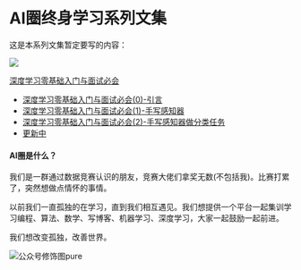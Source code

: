 # AI圈终身学习系列文集

这是本系列文集暂定要写的内容：

![](https://aigroupz-1258285787.cos.ap-shanghai.myqcloud.com/blog/15451047833646.jpg)

[深度学习零基础入门与面试必会](http://mp.weixin.qq.com/mp/homepage?__biz=MzU4OTczNTg2OQ==&hid=3&sn=e6b1edd8a4b35b5741873e4948495294&scene=18#wechat_redirect)

- [深度学习零基础入门与面试必会(0)-引言](https://mp.weixin.qq.com/s?__biz=MzU4OTczNTg2OQ==&mid=2247483697&idx=1&sn=7d3aa0cf5caaa463c76f7651cdf6cee7&scene=19&token=889866011&lang=zh_CN#wechat_redirect)
- [深度学习零基础入门与面试必会(1)-手写感知器](https://mp.weixin.qq.com/s?__biz=MzU4OTczNTg2OQ==&mid=2247483697&idx=1&sn=7d3aa0cf5caaa463c76f7651cdf6cee7&scene=19&token=889866011&lang=zh_CN#wechat_redirect)
- [深度学习零基础入门与面试必会(2)-手写感知器做分类任务](https://mp.weixin.qq.com/s?__biz=MzU4OTczNTg2OQ==&mid=2247483697&idx=1&sn=7d3aa0cf5caaa463c76f7651cdf6cee7&scene=19&token=889866011&lang=zh_CN#wechat_redirect)
- [更新中](http://mp.weixin.qq.com/mp/homepage?__biz=MzU4OTczNTg2OQ==&hid=3&sn=e6b1edd8a4b35b5741873e4948495294&scene=18#wechat_redirect)

#### AI圈是什么？

我们是一群通过数据竞赛认识的朋友，竞赛大佬们拿奖无数(不包括我)。比赛打累了，突然想做点情怀的事情。

以前我们一直孤独的在学习，直到我们相互遇见。我们想提供一个平台一起集训学习编程、算法、数学、写博客、机器学习、深度学习，大家一起鼓励一起前进。

我们想改变孤独，改善世界。


![公众号修饰图pure](https://aigroupz-1258285787.cos.ap-shanghai.myqcloud.com/blog/%E5%85%AC%E4%BC%97%E5%8F%B7%E4%BF%AE%E9%A5%B0%E5%9B%BEpure.jpg)




